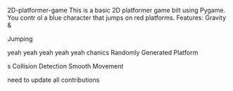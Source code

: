     


 2D-platformer-game
This is a basic 2D platformer game 
bilt using Pygame. You contr
ol a blue 
character that jumps on red platforms.
Features: Gravity &amp;





Jumping




yeah yeah yeah yeah yeah
chanics Randomly Generated Platform


s Collision Detection  Smooth Movement





need  to update all contributions 



 
